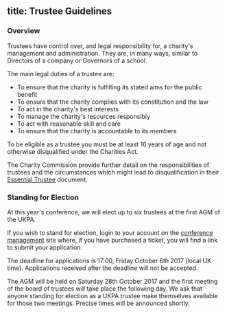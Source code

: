 title: Trustee Guidelines
---

### Overview

Trustees have control over, and legal responsibility for, a charity's management and administration. They are, in many ways, similar to Directors of a company or Governors of a school.

The main legal duties of a trustee are:

* To ensure that the charity is fulfilling its stated aims for the public benefit
* To ensure that the charity complies with its constitution and the law
* To act in the charity's best interests
* To manage the charity's resources responsibly
* To act with reasonable skill and care
* To ensure that the charity is accountable to its members

To be eligible as a trustee you must be at least 16 years of age and not otherwise disqualified under the Charities Act.

The Charity Commission provide further detail on the responsibilities of trustees and the circumstances which might lead to disqualification in their [Essential Trustee](https://www.gov.uk/government/publications/the-essential-trustee-what-you-need-to-know-cc3) document.

### Standing for Election

At this year's conference, we will elect up to six trustees at the first AGM of the UKPA.

If you wish to stand for election, login to your account on the [conference management](https://hq.pyconuk.org/) site where, if you have purchased a ticket, you will find a link to submit your application.

The deadline for applications is 17:00, Friday October 6th 2017 (local UK time). Applications received after the deadline will not be accepted.

The AGM will be held on Saturday 28th October 2017 and the first meeting of the board of trustees will take place the following day. We ask that anyone standing for election as a UKPA trustee make themselves available for those two meetings. Precise times will be announced shortly.